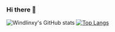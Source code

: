 ### Hi there 👋

<!--
**Windlinxy/Windlinxy** is a ✨ _special_ ✨ repository because its `README.md` (this file) appears on your GitHub profile.

Here are some ideas to get you started:

- 🔭 I’m currently working on ...
- 🌱 I’m currently learning ...
- 👯 I’m looking to collaborate on ...
- 🤔 I’m looking for help with ...
- 💬 Ask me about ...
- 📫 How to reach me: ...
- 😄 Pronouns: ...
- ⚡ Fun fact: ...
-->
![Windlinxy's GitHub stats](https://github-readme-stats.vercel.app/api?username=Windlinxy&show_icons=true&theme=onedark)
[![Top Langs](https://github-readme-stats.vercel.app/api/top-langs/?username=Windlinxy&layout=compact)](https://github.com/anuraghazra/github-readme-stats)
